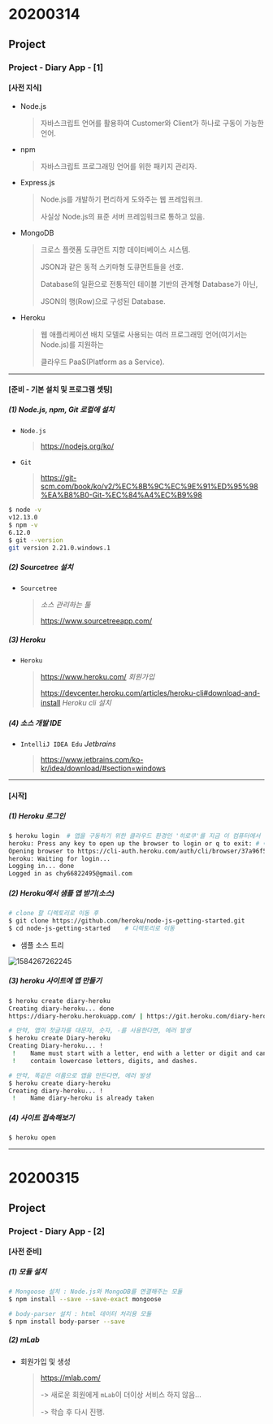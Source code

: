 # 20200314

## Project

### Project - Diary App - [1]



#### [사전 지식]

* Node.js

  > 자바스크립트 언어를 활용하여 Customer와 Client가 하나로 구동이 가능한 언어.

* npm

  > 자바스크립트 프로그래밍 언어를 위한 패키지 관리자.

* Express.js

  > Node.js를 개발하기 편리하게 도와주는 웹 프레임워크.
  >
  > 사실상 Node.js의 표준 서버 프레임워크로 통하고 있음.

* MongoDB

  > 크로스 플랫폼 도큐먼트 지향 데이터베이스 시스템.
  >
  > JSON과 같은 동적 스키마형 도큐먼트들을 선호.
  >
  > Database의 일환으로 전통적인 테이블 기반의 관계형 Database가 아닌,
  >
  > JSON의 행(Row)으로 구성된 Database.

* Heroku

  > 웹 애플리케이션 배치 모델로 사용되는 여러 프로그래밍 언어(여기서는 Node.js)를 지원하는
  >
  > 클라우드 PaaS(Platform as a Service).



---



#### [준비 - 기본 설치 및 프로그램 셋팅]

##### (1) Node.js, npm, Git 로컬에 설치

* `Node.js`

  > <https://nodejs.org/ko/>

* `Git`

  > <https://git-scm.com/book/ko/v2/%EC%8B%9C%EC%9E%91%ED%95%98%EA%B8%B0-Git-%EC%84%A4%EC%B9%98>

  

```bash
$ node -v
v12.13.0
$ npm -v
6.12.0
$ git --version
git version 2.21.0.windows.1
```



##### (2) Sourcetree 설치

* `Sourcetree`

  > *소스 관리하는 툴*
  >
  > <https://www.sourcetreeapp.com/>



##### (3) Heroku

* `Heroku`

  > https://www.heroku.com/	*회원가입*
  >
  > <https://devcenter.heroku.com/articles/heroku-cli#download-and-install>	*Heroku cli 설치*



##### (4) 소스 개발 IDE

* `IntelliJ IDEA Edu`	*Jetbrains*

  > <https://www.jetbrains.com/ko-kr/idea/download/#section=windows>



---



#### [시작]

##### (1) Heroku 로그인

```bash
$ heroku login	# 앱을 구동하기 위한 클라우드 환경인 '히로쿠'를 지금 이 컴퓨터에서 시작한다는 개념.
heroku: Press any key to open up the browser to login or q to exit:	# 아무키나 누르기
Opening browser to https://cli-auth.heroku.com/auth/cli/browser/37a96f57-d45f-4c0e-9c11-fa852a882a98
heroku: Waiting for login...
Logging in... done
Logged in as chy66822495@gmail.com
```



##### (2) Heroku에서 샘플 앱 받기(소스)

```bash
# clone 할 디렉토리로 이동 후
$ git clone https://github.com/heroku/node-js-getting-started.git
$ cd node-js-getting-started	# 디렉토리로 이동
```



* 샘플 소스 트리

![1584267262245](C:\Users\yong_\AppData\Roaming\Typora\typora-user-images\1584267262245.png)



##### (3) heroku 사이트에 앱 만들기

```bash
$ heroku create diary-heroku
Creating diary-heroku... done
https://diary-heroku.herokuapp.com/ | https://git.heroku.com/diary-heroku.git

# 만약, 앱의 첫글자를 대문자, 숫자, -를 사용한다면, 에러 발생
$ heroku create Diary-heroku
Creating Diary-heroku... !
 !    Name must start with a letter, end with a letter or digit and can only
 !    contain lowercase letters, digits, and dashes.

# 만약, 똑같은 이름으로 앱을 만든다면, 에러 발생
$ heroku create diary-heroku
Creating diary-heroku... !
 !    Name diary-heroku is already taken
```



##### (4) 사이트 접속해보기

```bash
$ heroku open
```



---



# 20200315

## Project

### Project - Diary App - [2]



#### [사전 준비]

##### (1) 모듈 설치

```bash
# Mongoose 설치 : Node.js와 MongoDB를 연결해주는 모듈
$ npm install --save --save-exact mongoose

# body-parser 설치 : html 데이터 처리용 모듈
$ npm install body-parser --save
```



##### (2) mLab

* 회원가입 및 생성

  > <https://mlab.com/>
  >
  > -> 새로운 회원에게 `mLab`이 더이상 서비스 하지 않음...
  >
  > -> 학습 후 다시 진행.
